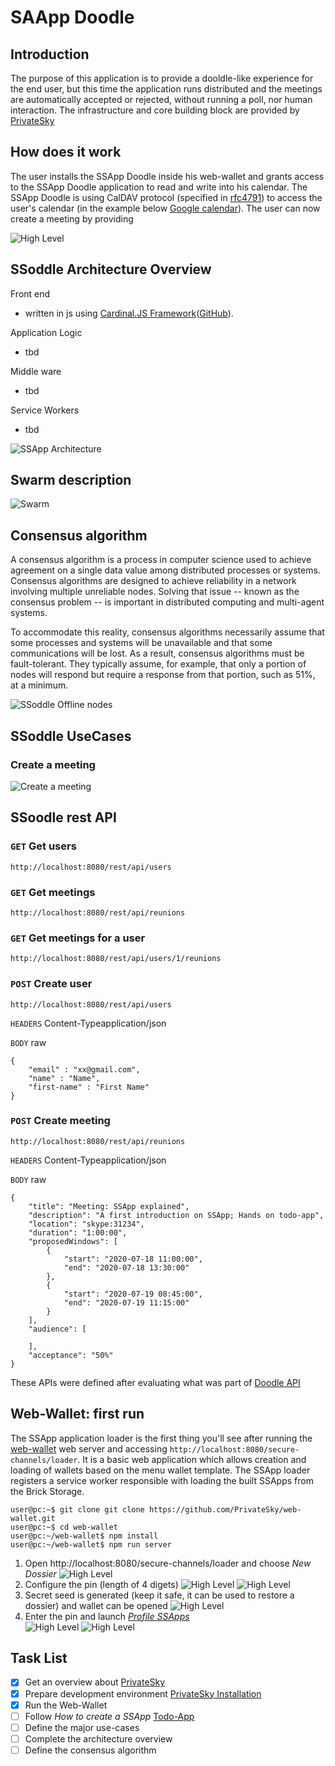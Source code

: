 # SAApp Doodle

## Introduction 

The purpose of this application is to provide a dooldle-like experience for the end user, but this time the application runs distributed and the meetings are automatically accepted or rejected, without running a poll, nor human interaction.
The infrastructure and core building block are provided by [PrivateSky](https://privatesky.xyz/?Overview/main-innovations)

## How does it work

The user installs the SSApp Doodle inside his web-wallet and grants access to the SSApp Doodle application to read and write into his calendar. The SSApp Doodle is using CalDAV protocol (specified in [rfc4791](https://tools.ietf.org/html/rfc4791)) to access the user's calendar (in the example below [Google calendar](https://developers.google.com/calendar/caldav/v2/guide)).
The user can now create a meeting by providing

![High Level](images/HighLevel%20-%20SSApp%20Integration.png)

## SSoddle Architecture Overview
Front end
- written in js using [Cardinal.JS Framework](https://privatesky.xyz/?Overview/main-innovations&chapter=cardinaljs-subproject)([GitHub](https://github.com/PrivateSky/cardinal.git)).

Application Logic
- tbd

Middle ware
- tbd

Service Workers
- tbd

![SSApp Architecture](images/HighLevel%20-%20SSApp.png)

## Swarm description
![Swarm](images/HighLevel%20-%20swarm%20overview.png)

## Consensus algorithm

A consensus algorithm is a process in computer science used to achieve agreement on a single data value among distributed processes or systems. Consensus algorithms are designed to achieve reliability in a network involving multiple unreliable nodes. Solving that issue -- known as the consensus problem -- is important in distributed computing and multi-agent systems.

To accommodate this reality, consensus algorithms necessarily assume that some processes and systems will be unavailable and that some communications will be lost. As a result, consensus algorithms must be fault-tolerant. They typically assume, for example, that only a portion of nodes will respond but require a response from that portion, such as 51%, at a minimum.

![SSoddle Offline nodes](images/HighLevel%20-%20swarm%20with%20offline%20nodes.png)

## SSoddle UseCases

### Create a meeting

![Create a meeting](images/UseCase-Create-a-new-meeting.png)

## SSoodle rest API


### `GET` Get users

    http://localhost:8080/rest/api/users

### `GET` Get meetings

    http://localhost:8080/rest/api/reunions

### `GET` Get meetings for a user

    http://localhost:8080/rest/api/users/1/reunions

### `POST` Create user

    http://localhost:8080/rest/api/users

`HEADERS` Content-Typeapplication/json

`BODY` raw

    {
        "email" : "xx@gmail.com",
        "name" : "Name",
        "first-name" : "First Name"
    }

### `POST` Create meeting

    http://localhost:8080/rest/api/reunions

`HEADERS` Content-Typeapplication/json

`BODY` raw

    {
        "title": "Meeting: SSApp explained",
        "description": "A first introduction on SSApp; Hands on todo-app",
        "location": "skype:31234",
        "duration": "1:00:00",
        "proposedWindows": [
            {   
                "start": "2020-07-18 11:00:00",
                "end": "2020-07-18 13:30:00"
            },
            {
                "start": "2020-07-19 08:45:00",
                "end": "2020-07-19 11:15:00"
            }
        ],
        "audience": [
            
        ],
        "acceptance": "50%"
    }

These APIs were defined after evaluating what was part of [Doodle API](https://documenter.getpostman.com/view/10109978/SWT7E1Sc?version=latest#intro)  

## Web-Wallet: first run 
The SSApp application loader is the first thing you'll see after running the [web-wallet](https://github.com/PrivateSky/web-wallet) web server and accessing `http://localhost:8080/secure-channels/loader`. It is a basic web application which allows creation and loading of wallets based on the menu wallet template. The SSApp loader registers a service worker responsible with loading the built SSApps from the Brick Storage.
    
    user@pc:~$ git clone git clone https://github.com/PrivateSky/web-wallet.git
    user@pc:~$ cd web-wallet
    user@pc:~/web-wallet$ npm install
    user@pc:~/web-wallet$ npm run server

1. Open http://localhost:8080/secure-channels/loader and choose *New Dossier*
![High Level](images/Screenshot%20-%20web-wallet%20first%20run%2001.png)
2. Configure the pin (length of 4 digets)
![High Level](images/Screenshot%20-%20web-wallet%20first%20run%2002.png)
![High Level](images/Screenshot%20-%20web-wallet%20first%20run%2003.png)
3. Secret seed is generated (keep it safe, it can be used to restore a dossier) and wallet can be opened
![High Level](images/Screenshot%20-%20web-wallet%20first%20run%2004.png)
1. Enter the pin and launch [*Profile SSApps*](https://github.com/PrivateSky/profile-app)  
![High Level](images/Screenshot%20-%20web-wallet%20first%20run%2005.png)
![High Level](images/Screenshot%20-%20web-wallet%20first%20run%2006.png)


## Task List
- [x] Get an overview about [PrivateSky](https://privatesky.xyz/?Howto/a-ssapp)
- [x] Prepare development environment [PrivateSky Installation](https://privatesky.xyz/?Start/installation) 
- [x] Run the Web-Wallet 
- [ ] Follow *How to create a SSApp* [Todo-App](https://privatesky.xyz/?Howto/a-ssapp)
- [ ] Define the major use-cases
- [ ] Complete the architecture overview
- [ ] Define the consensus algorithm
